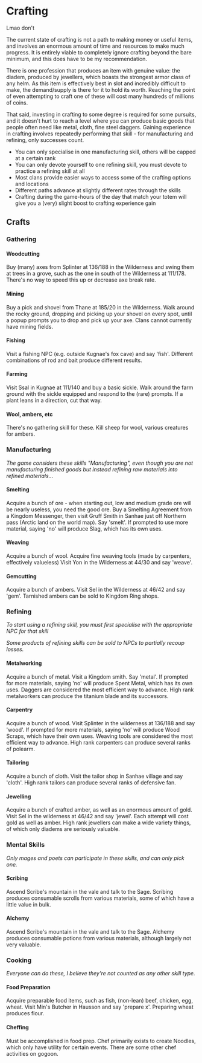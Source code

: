 # Crafting

Lmao don't

The current state of crafting is not a path to making money or useful items, and involves an enormous amount of time and resources to make much progress. It is entirely viable to completely ignore crafting beyond the bare minimum, and this does have to be my recommendation.

There is one profession that produces an item with genuine value: the diadem, produced by jewellers, which boasts the strongest armor class of any helm. As this item is effectively best in slot and incredibly difficult to make, the demand/supply is there for it to hold its worth. Reaching the point of even attempting to craft one of these will cost many hundreds of millions of coins.

That said, investing in crafting to some degree is required for some pursuits, and it doesn't hurt to reach a level where you can produce basic goods that people often need like metal, cloth, fine steel daggers. Gaining experience in crafting involves repeatedly performing that skill - for manufacturing and refining, only successes count. 

- You can only specialise in one manufacturing skill, others will be capped at a certain rank
- You can only devote yourself to one refining skill, you must devote to practice a refining skill at all
- Most clans provide easier ways to access some of the crafting options and locations
- Different paths advance at slightly different rates through the skills
- Crafting during the game-hours of the day that match your totem will give you a (very) slight boost to crafting experience gain

## Crafts

### Gathering

#### Woodcutting

Buy (many) axes from Splinter at 136/188 in the Wilderness and swing them at trees in a grove, such as the one in south of the Wilderness at 111/178. There's no way to speed this up or decrease axe break rate.

#### Mining

Buy a pick and shovel from Thane at 185/20 in the Wilderness. Walk around the rocky ground, dropping and picking up your shovel on every spot, until a popup prompts you to drop and pick up your axe. Clans cannot currently have mining fields.

#### Fishing

Visit a fishing NPC (e.g. outside Kugnae's fox cave) and say 'fish'. Different combinations of rod and bait produce different results.

#### Farming

Visit Ssal in Kugnae at 111/140 and buy a basic sickle. Walk around the farm ground with the sickle equipped and respond to the (rare) prompts. If a plant leans in a direction, cut that way.

#### Wool, ambers, etc

There's no gathering skill for these. Kill sheep for wool, various creatures for ambers.

### Manufacturing

*The game considers these skills "Manufacturing", even though you are not manufacturing finished goods but instead refining raw materials into refined materials...*

#### Smelting

Acquire a bunch of ore - when starting out, low and medium grade ore will be nearly useless, you need the good ore. Buy a Smelting Agreement from a Kingdom Messenger, then visit Gruff Smith in Sanhae just off Northern pass (Arctic land on the world map). Say 'smelt'. If prompted to use more material, saying 'no' will produce Slag, which has its own uses.

#### Weaving

Acquire a bunch of wool. Acquire fine weaving tools (made by carpenters, effectively valueless) Visit Yon in the Wilderness at 44/30 and say 'weave'.

#### Gemcutting

Acquire a bunch of ambers. Visit Sel in the Wilderness at 46/42 and say 'gem'. Tarnished ambers can be sold to Kingdom Ring shops.

### Refining

*To start using a refining skill, you must first specialise with the appropriate NPC for that skill*

*Some products of refining skills can be sold to NPCs to partially recoup losses.*

#### Metalworking

Acquire a bunch of metal. Visit a Kingdom smith. Say 'metal'. If prompted for more materials, saying 'no' will produce Spent Metal, which has its own uses. Daggers are considered the most efficient way to advance. High rank metalworkers can produce the titanium blade and its successors.

#### Carpentry

Acquire a bunch of wood. Visit Splinter in the wilderness at 136/188 and say 'wood'. If prompted for more materials, saying 'no' will produce Wood Scraps, which have their own uses. Weaving tools are considered the most efficient way to advance. High rank carpenters can produce several ranks of polearm.

#### Tailoring

Acquire a bunch of cloth. Visit the tailor shop in Sanhae village and say 'cloth'. High rank tailors can produce several ranks of defensive fan.

#### Jewelling

Acquire a bunch of crafted amber, as well as an enormous amount of gold. Visit Sel in the wilderness at 46/42 and say 'jewel'.  Each attempt will cost gold as well as amber. High rank jewellers can make a wide variety things, of which only diadems are seriously valuable. 

### Mental Skills

*Only mages and poets can participate in these skills, and can only pick one.*

#### Scribing

Ascend Scribe's mountain in the vale and talk to the Sage. Scribing produces consumable scrolls from various materials, some of which have a little value in bulk.

#### Alchemy

Ascend Scribe's mountain in the vale and talk to the Sage. Alchemy produces consumable potions from various materials, although largely not very valuable.

### Cooking

*Everyone can do these, I believe they're not counted as any other skill type.*

#### Food Preparation

Acquire preparable food items, such as fish, (non-lean) beef, chicken, egg, wheat. Visit Min's Butcher in Hausson and say 'prepare x'. Preparing wheat produces flour.

#### Cheffing

Must be accomplished in food prep. Chef primarily exists to create Noodles, which only have utility for certain events. There are some other chef activities on gogoon.



